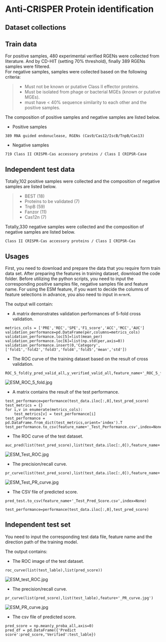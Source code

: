 Anti-CRISPER Protein identification
===
Dataset collections
-------
## Train data

For positive samples, 480 experimental verified RGENs were collected from literature.
And by CD-HIT (setting 70% threshold), finally 389 RGENs samples were filtered.        
For negative samples, samples were collected based on the following criteria:
>* Must not be known or putative Class II effector proteins.
>* Must be isolated from phage or bacterial MGEs (known or putative MGEs).
>* must have < 40% sequence similarity to each other and the positive samples.

The composition of positive samples and negative samples are listed below.

* Positive samples 

`389 RNA guided endonuclease, RGENs (Cas9/Cas12/IscB/TnpB/Cas13)` 

* Negative samples

`719 Class II CRISPR-Cas accessory proteins / Class I CRIPSR-Case `

## Independent test data

Totally,102 positive samples were collected and the composition of negative samples are listed below.
>* BEST (18)  
>* Proteins to be validated (7)  
>* TnpB (59)  
>* Fanzor (11)  
>* Cas12n (7)  

Totally,330 negative samples were collected and the composition of negative samples are listed below.  

`Class II CRISPR-Cas accessory proteins / Class I CRIPSR-Cas`


Usages
-----
First, you need to download and prepare the data that you require form train data set. 
After preparing the features in training dataset, download the code folder. Before utilizing the python scripts, you need to input the corresponding positive samples file, negative samples file and feature name. For using the ESM feature, if you want to decide the columns of feature selections in advance, you also need to input in `mrmrK`.  

The output will contain:

* A matrix demonstrates validation performances of 5-fold cross validation. 

```
metrics_cols = ['PRE','REC','SPE','F1_score','ACC','MCC','AUC']
validation_performance=pd.DataFrame(per,columns=metrics_cols)
validation_performance.loc[5]=list(mean_per)
validation_performance.loc[6]=list(np.std(per,axis=0))
validation_performance.insert(0,'Category',['fold1','fold2','fold3','fold4','fold5','mean','std'])
```

* The ROC curve of the training dataset based on the result of cross validation.

```
ROC_5_fold(y_pred_valid_all,y_verified_valid_all,feature_name+'_ROC_5_fold.jpg')
```

![ESM_ROC_5_fold.jpg](figure/ESM_ROC_5_fold.jpg)

* A matrix contains the result of the test performance.
```
test_performance=performance(test_data.iloc[:,0],test_pred_score)
test_metrics = {}
for i,v in enumerate(metrics_cols):
    test_metrics[v] = test_performance[i]
test_performance = pd.DataFrame.from_dict(test_metrics,orient='index').T
test_performance.to_csv(feature_name+'_Test_Performance.csv',index=None)
```

* The ROC curve of the test dataset.

```
auc_pred(list(test_pred_score),list(test_data.iloc[:,0]),feature_name+'_Test_ROC.jpg')
```
![ESM_Test_ROC.jpg](figure/ESM_Test_ROC.jpg)

* The precision/recall curve.

```
pr_curve(list(test_pred_score),list(test_data.iloc[:,0]),feature_name+'_Test_PR_curve.jpg')
```

![ESM_Test_PR_curve.jpg](figure/ESM_Test_PR_curve.jpg)

* The CSV file of predicted score.

```pred_test=pd.DataFrame({'Predict score':test_pred_score,'Verified':test_data.iloc[:,0]}).reset_index(drop=True)
pred_test.to_csv(feature_name+'_Test_Pred_Score.csv',index=None)

test_performance=performance(test_data.iloc[:,0],test_pred_score)
```



## Independent test set
You need to input the corresponding test data file, feature name and the direction path of the training model.

The output contains:

* The ROC image of the test dataset.

```
roc_curve(list(test_lable),list(pred_score))
```

![ESM_test_ROC.jpg](figure/ESM_test_ROC/jpg)

* The precision/recall curve.

```
pr_curve(list(pred_score),list(test_lable),feature+'_PR_curve.jpg')
```

![ESM_PR_curve.jpg](figure/ESM_PR_curve.jpg)
* The csv file of predicted score.

```
pred_score = np.mean(y_proba_all,axis=0)
pred_df = pd.DataFrame({'Predict score':pred_score,'Verified':test_lable})	
```










